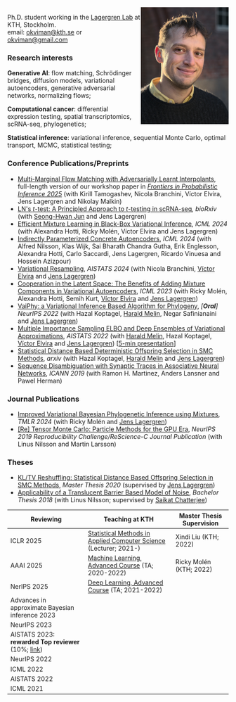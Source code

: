 
<img align="right" src="oskar2.jpg" alt="drawing" width="200"/>

Ph.D. student working in the [Lagergren Lab](https://lagergrenlab.org/) at KTH, Stockholm.<br />email: okviman@kth.se or okviman@gmail.com<br />

### Research interests 

**Generative AI**: flow matching, Schrödinger bridges, diffusion models, variational autoencoders, generative adversarial networks, normalizing flows; 

**Computational cancer**: differential expression testing, spatial transcriptomics, scRNA-seq, phylogenetics;

**Statistical inference**: variational inference, sequential Monte Carlo, optimal transport, MCMC, statistical testing;


### Conference Publications/Preprints
- [Multi-Marginal Flow Matching with Adversarially Learnt Interpolants](https://arxiv.org/abs/2510.01159), full-length version of our workshop paper in *[Frontiers in Probabilistic Inference 2025](https://fpineurips.framer.website/)* (with Kirill Tamogashev, Nicola Branchini, Víctor Elvira, Jens Lagergren and Nikolay Malkin)
- [LN's $t$-test: A Principled Approach to $t$-testing in scRNA-seq](https://www.biorxiv.org/content/10.1101/2025.03.12.642799v1), *bioRxiv* (with [Seong-Hwan Jun](http://junseonghwan.github.io/) and Jens Lagergren)
- [Efficient Mixture Learning in Black-Box Variational Inference](https://arxiv.org/pdf/2406.07083), *ICML 2024* (with Alexandra Hotti, Ricky Molén, Víctor Elvira and Jens Lagergren)
- [Indirectly Parameterized Concrete Autoencoders](https://arxiv.org/abs/2403.00563), *ICML 2024* (with Alfred Nilsson, Klas Wijk, Sai Bharath Chandra Gutha, Erik Englesson, Alexandra Hotti, Carlo Saccardi, Jens Lagergren, Ricardo Vinuesa and Hossein Azizpour)
- [Variational Resampling](https://proceedings.mlr.press/v238/kviman24a), *AISTATS 2024* (with Nicola Branchini, [Víctor Elvira](https://victorelvira.github.io/) and [Jens Lagergren](https://lagergrenlab.org/))
- [Cooperation in the Latent Space: The Benefits of Adding Mixture Components in Variational Autoencoders](https://openreview.net/pdf?id=1LwrewdXVJ), *ICML 2023* (with Ricky Molén, Alexandra Hotti, Semih Kurt, [Víctor Elvira](https://victorelvira.github.io/) and [Jens Lagergren](https://lagergrenlab.org/))
- [VaiPhy: a Variational Inference Based Algorithm for Phylogeny](https://arxiv.org/abs/2203.01121), *\[**Oral**\] NeurIPS 2022* (with Hazal Koptagel, [Harald Melin](https://haraldmelin.github.io/), Negar Safinianaini and [Jens Lagergren](https://lagergrenlab.org/))
- [Multiple Importance Sampling ELBO and Deep Ensembles of Variational Approximations](https://proceedings.mlr.press/v151/kviman22a.html), *AISTATS 2022* (with [Harald Melin](https://haraldmelin.github.io/), Hazal Koptagel, [Víctor Elvira](https://victorelvira.github.io/) and [Jens Lagergren](https://lagergrenlab.org/)) \[[5-min presentation](https://slideslive.com/38980790/multiple-importance-sampling-elbo-and-deep-ensembles-of-variational-approximations?ref=recommended)\]
- [Statistical Distance Based Deterministic Offspring Selection in SMC Methods](https://arxiv.org/abs/2212.12290), *arxiv* (with Hazal Koptagel, [Harald Melin](https://haraldmelin.github.io/) and [Jens Lagergren](https://lagergrenlab.org/))
- [Sequence Disambiguation with Synaptic Traces in Associative Neural Networks](https://link.springer.com/chapter/10.1007/978-3-030-30487-4_61), *ICANN 2019* (with Ramon H. Martinez, Anders Lansner and Pawel Herman)

### Journal Publications
- [Improved Variational Bayesian Phylogenetic Inference using Mixtures](https://openreview.net/pdf?id=TBLMrHaFFH), *TMLR 2024* (with Ricky Molén and [Jens Lagergren](https://lagergrenlab.org/))
- [\[Re\] Tensor Monte Carlo: Particle Methods for the GPU Era](http://rescience.github.io/bibliography/Kviman_2020.html), *NeurIPS 2019 Reproducibility Challenge/ReScience-C Journal Publication* (with Linus Nilsson and Martin Larsson)

### Theses
- [KL/TV Reshuffling: Statistical Distance Based Offspring Selection in SMC Methods](http://kth.diva-portal.org/smash/record.jsf?aq2=%5B%5B%5D%5D&c=15&af=%5B%5D&searchType=LIST_LATEST&sortOrder2=title_sort_asc&query=&language=en&pid=diva2%3A1692964&aq=%5B%5B%5D%5D&sf=all&aqe=%5B%5D&sortOrder=author_sort_asc&onlyFullText=false&noOfRows=50&dswid=-4716), *Master Thesis 2020* (supervised by [Jens Lagergren](https://lagergrenlab.org/))
- [Applicability of a Translucent Barrier Based Model of Noise](https://www.diva-portal.org/smash/record.jsf?pid=diva2%3A1264837&dswid=-1411), *Bachelor Thesis 2018* (with Linus Nilsson; supervised by [Saikat Chatterjee](https://www.kth.se/profile/sach))



| Reviewing | Teaching at KTH|Master Thesis Supervision|
| ----------- | ----------- | ----------- |
|ICLR 2025 | [Statistical Methods in Applied Computer Science](https://www.kth.se/student/kurser/kurs/DD2447) (Lecturer; 2021-)| Xindi Liu (KTH; 2022) |
|AAAI 2025|  [Machine Learning, Advanced Course](https://www.kth.se/student/kurser/kurs/DD2434?l=en) (TA; 2020-2022)| Ricky Molén (KTH; 2022)|
|NerIPS 2025 | [Deep Learning, Advanced Course](https://www.kth.se/student/kurser/kurs/DD2412?l=en) (TA; 2021-2022)| |
|Advances in approximate Bayesian inference 2023| ||
|NeurIPS 2023 | ||
|AISTATS 2023: **rewarded Top reviewer** (10%; [link](https://aistats.org/aistats2023/reviewers.html)) | ||
|NeurIPS 2022 | |
|ICML 2022| |
|AISTATS 2022| | |
|ICML 2021|| |

